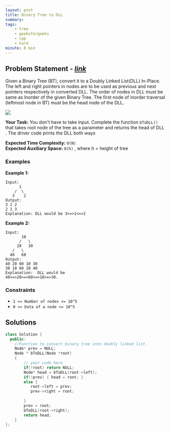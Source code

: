 ```yaml
---
layout: post
title: Binary Tree to DLL        
summary:
tags:
    - tree
    - geeksforgeeks
    - cpp
    - hard
minute: 8 min
---
```


## Problem Statement - [*link*](https://practice.geeksforgeeks.org/problems/binary-tree-to-dll/0/?t)  

Given a Binary Tree (BT), convert it to a Doubly Linked List(DLL) In-Place. The left and right pointers in nodes are to be used as previous and next pointers respectively in converted DLL. The order of nodes in DLL must be same as Inorder of the given Binary Tree. The first node of Inorder traversal (leftmost node in BT) must be the head node of the DLL.

<img src="http://www.geeksforgeeks.org/wp-content/uploads/TreeToList.png">

**Your Task:** 
You don't have to take input. Complete the function `bToDLL()` that takes root node of the tree as a parameter and returns the head of DLL . The driver code prints the DLL both ways

**Expected Time Complexity:** `O(N)`    
**Expected Auxiliary Space:** `O(h)` , where h = height of tree  

### Examples

**Example 1:**   
```
Input:
      1
    /  \
   3    2
Output:
3 1 2 
2 1 3 
Explanation: DLL would be 3<=>1<=>2
```

**Example 2:**   
```
Input:
       10
      /   \
     20   30
   /   \
  40   60
Output:
40 20 60 10 30 
30 10 60 20 40
Explanation:  DLL would be 
40<=>20<=>60<=>10<=>30.
```


### Constraints

+ `1 <= Number of nodes <= 10^5`
+ `0 <= Data of a node <= 10^5`

## Solutions

```cpp
class Solution {
  public:
    //Function to convert binary tree into doubly linked list.
    Node* prev = NULL;
    Node * bToDLL(Node *root)
    {
        // your code here
        if(!root) return NULL;
        Node* head = bToDLL(root->left);
        if(!prev) { head = root; }
        else {
           root->left = prev;
           prev->right = root;
            
        }
        prev = root;
        bToDLL(root->right);
        return head;
    }
};
```

